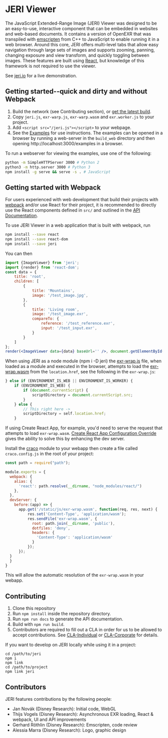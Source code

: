 # JERI Viewer

The JavaScript Extended-Range Image (JERI) Viewer was designed to be an easy-to-use, interactive component that can be embedded in websites and web-based documents. It contains a version of OpenEXR that was transpiled with [emscripten](http://kripken.github.io/emscripten-site/index.html) from C++ to JavaScript to enable running it in a web browser. Around this core, JERI offers multi-level tabs that allow easy navigation through large sets of images and supports zooming, panning, changing exposure and view transform, and quickly toggling between images. These features are built using [React](https://reactjs.org/), but knowledge of this framework is not required to use the viewer.

See [jeri.io](https://jeri.io/) for a live demonstration.

## Getting started--quick and dirty and without Webpack

1. Build the network (see Contributing section), or [get the latest build](#).
2. Copy `jeri.js`, `exr-warp.js`, `exr-warp.wasm` and `exr.worker.js` to your project.
3. Add `<script src="/jeri.js"></script>` to your webpage.
4. See the [Examples](build_web/examples/) for use instructions. The examples can be opened in a browser by running a web-server in the `build_web` directory and then opening http://localhost:3000/examples in a browser.

To run a webserver for viewing the examples, use one of the following:
```bash
python -m SimpleHTTPServer 3000 # Python 2
python3 -m http.server 3000 # Python 3
npm install -g serve && serve -s . # JavaScript
```

## Getting started with Webpack

For users experienced with web development that build their projects with [webpack](https://webpack.js.org/) and/or use React for their project, it is recommended to directly use the React components defined in `src/` and outlined in the [API Documentation](documentation/index.html).

To use JERI Viewer in a web application that is built with webpack, run

```bash
npm install --save react
npm install --save react-dom
npm install --save jeri
```

You can then

```jsx
import {ImageViewer} from 'jeri';
import {render} from 'react-dom';
const data = {
    title: 'root',
    children: [
        {
            title: 'Mountains',
            image: '/test_image.jpg',
        },
        {
            title: 'Living room',
            image: '/test_image.exr',
            compareTo: {
                reference: '/test_reference.exr',
                input: '/test_input.exr',
            }
        }
    ]
};
render(<ImageViewer data={data} baseUrl='' />, document.getElementById('my-container'));
```

When using JERI as a node module (npm i -D jeri) the [exr-wrap.js](./src/exr-wrap/exr-wrap.js) file, when loaded as a module and executed in the browser, attempts to load the [exr-wrap.wasm](./src/exr-wrap/exr-wrap.wasm) from the `location.href`, see the following in the `exr-wrap.js`:

```javascript
} else if (ENVIRONMENT_IS_WEB || ENVIRONMENT_IS_WORKER) {
    if (ENVIRONMENT_IS_WEB) {
        if (document.currentScript) {
            scriptDirectory = document.currentScript.src;
        }
    } else {
        // This right here ->
        scriptDirectory = self.location.href;
    }
```

If using Create React App, for example, you'd need to serve the request that attempts to load `exr-wrap.wasm`.   [Create React App Configuration Override](https://github.com/gsoft-inc/craco) gives the ability to solve this by enhancing the dev server.

Install the [craco](https://github.com/gsoft-inc/craco) module to your webapp then create a file called `craco.config.js` in the root of your project:

```javascript
const path = require("path");

module.exports = {
  webpack: {
    alias: {
      'react': path.resolve(__dirname, "node_modules/react/")
    },
  },
  devServer: {
    before:(app) => {
      app.get('/static/js/exr-wrap.wasm', function(req, res, next) {
          res.set('Content-Type', 'application/wasm');
          res.sendFile('exr-wrap.wasm', {
            root: path.join(__dirname, 'public'),
            dotfiles: 'deny',
            headers: {
              'Content-Type': 'application/wasm'
            }
          });
      });
  }
  }
}
```

This will allow the automatic resolution of the `exr-wrap.wasm` in your webapp.

## Contributing

1. Clone this repository
2. Run `npm install` inside the repository directory.
3. Run `npm run docs` to generate the API documentation.
4. Build with `npm run build`.
5. Contributors are required to fill out a CLA in order for us to be allowed to accept contributions. See [CLA-Individual](CLA-Individual.md) or [CLA-Corporate](CLA-Corporate.md) for details.

If you want to develop on JERI locally while using it in a project:

```text
cd /path/to/jeri
npm i
npm link
cd /path/to/project
npm link jeri
```

## Contributors

JERI features contributions by the following people:

- Jan Novák (Disney Research): Initial code, WebGL
- Thijs Vogels (Disney Research): Asynchronous EXR loading, React & webpack, UI and API improvements
- Gerhard Röthlin (Disney Research): Emscripten, code review
- Alessia Marra (Disney Research): Logo, graphic design
